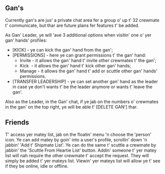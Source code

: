 ## Gan's
Currently gan's are jus' a private chat area fer a group o' up t' 32 crewmate t' communicate, but thar are future plans fer features t' be added.

As Gan' Leader, ye will 'ave 3 additional options when visitin' one o' yer gan' hands' profiles:
 - [KICK] - ye can kick the gan' hand from the gan'; 
 - [PERMISSIONS] - here ye can grant permissions t' the gan' hand:
   - Invite - it allows the gan' hand t' invite other crewmates t' the gan';
   - Kick  - it allows the gan' hand t' kick other gan' hands;
   - Manage - it allows the gan' hand t' add or scuttle other gan' hands' permissions.
 - [TRANSFER LEADERSHIP] - ye can set another gan' hand as the leader in case ye don't wants t' be the leader anymore or wants t' leave the gan'.

Also as the Leader, in the Gan' chat, if ye jab on the numbers o' crewmates in the gan' on the top right, ye will be able t' [DELETE GAN'] thar.


## Friends
T' access yer matey list, jab on the floatin' menu 'n choose the 'person' icon.
Ye can add matey by goin' into a user's profile, scrollin' down 'n jabbin' 'Add t' Shipmate List'. Ye can do the same t' scuttle a crewmate by jabbin' the 'Scuttle From Heartie List' button.
Addin' someone t' yer matey list will nah require the other crewmate t' accept the request. They will simply be added t' yer mateys list.
Viewin' yer mateys list will allow ye t' see if they be online, idle or offline.
